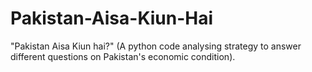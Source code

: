 # Pakistan-Aisa-Kiun-Hai
"Pakistan Aisa Kiun hai?" (A python code analysing strategy to answer different questions on Pakistan's economic condition).
